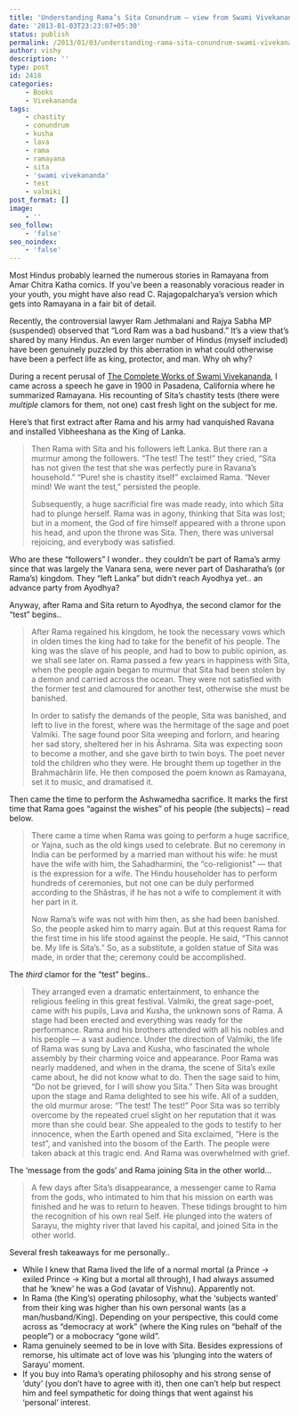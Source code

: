 ```yaml
---
title: 'Understanding Rama’s Sita Conundrum – view from Swami Vivekananda'
date: '2013-01-03T23:23:07+05:30'
status: publish
permalink: /2013/01/03/understanding-rama-sita-conundrum-swami-vivekananda
author: vishy
description: ''
type: post
id: 2418
categories: 
    - Books
    - Vivekananda
tags:
    - chastity
    - conundrum
    - kusha
    - lava
    - rama
    - ramayana
    - sita
    - 'swami vivekananda'
    - test
    - valmiki
post_format: []
image:
    - ''
seo_follow:
    - 'false'
seo_noindex:
    - 'false'
---
```

Most Hindus probably learned the numerous stories in Ramayana from Amar Chitra Katha comics. If you’ve been a reasonably voracious reader in your youth, you might have also read C. Rajagopalcharya’s version which gets into Ramayana in a fair bit of detail.

Recently, the controversial lawyer Ram Jethmalani and Rajya Sabha MP (suspended) observed that “Lord Ram was a bad husband.” It’s a view that’s shared by many Hindus. An even larger number of Hindus (myself included) have been genuinely puzzled by this aberration in what could otherwise have been a perfect life as king, protector, and man. Why oh why?

During a recent perusal of [The Complete Works of Swami Vivekananda](http://www.amazon.com/Complete-Works-Swami-Vivekananda-ebook/dp/B004NIFSQ6/ref=sr_1_1?s=digital-text&ie=UTF8&qid=1357026038&sr=1-1&keywords=swami+vivekananda), I came across a speech he gave in 1900 in Pasadena, California where he summarized Ramayana. His recounting of Sita’s chastity tests (there were *multiple* clamors for them, not one) cast fresh light on the subject for me.

Here’s that first extract after Rama and his army had vanquished Ravana and installed Vibheeshana as the King of Lanka.

> Then Rama with Sita and his followers left Lanka. But there ran a murmur among the followers. “The test! The test!” they cried, “Sita has not given the test that she was perfectly pure in Ravana’s household.” “Pure! she is chastity itself” exclaimed Rama. “Never mind! We want the test,” persisted the people.
> 
> Subsequently, a huge sacrificial fire was made ready, into which Sita had to plunge herself. Rama was in agony, thinking that Sita was lost; but in a moment, the God of fire himself appeared with a throne upon his head, and upon the throne was Sita. Then, there was universal rejoicing, and everybody was satisfied.

Who are these “followers” I wonder.. they couldn’t be part of Rama’s army since that was largely the Vanara sena, were never part of Dasharatha’s (or Rama’s) kingdom. They “left Lanka” but didn’t reach Ayodhya yet.. an advance party from Ayodhya?

Anyway, after Rama and Sita return to Ayodhya, the second clamor for the “test” begins..

> After Rama regained his kingdom, he took the necessary vows which in olden times the king had to take for the benefit of his people. The king was the slave of his people, and had to bow to public opinion, as we shall see later on. Rama passed a few years in happiness with Sita, when the people again began to murmur that Sita had been stolen by a demon and carried across the ocean. They were not satisfied with the former test and clamoured for another test, otherwise she must be banished.
> 
> In order to satisfy the demands of the people, Sita was banished, and left to live in the forest, where was the hermitage of the sage and poet Valmiki. The sage found poor Sita weeping and forlorn, and hearing her sad story, sheltered her in his Âshrama. Sita was expecting soon to become a mother, and she gave birth to twin boys. The poet never told the children who they were. He brought them up together in the Brahmachârin life. He then composed the poem known as Ramayana, set it to music, and dramatised it.

Then came the time to perform the Ashwamedha sacrifice. It marks the first time that Rama goes “against the wishes” of his people (the subjects) – read below.

> There came a time when Rama was going to perform a huge sacrifice, or Yajna, such as the old kings used to celebrate. But no ceremony in India can be performed by a married man without his wife: he must have the wife with him, the Sahadharmini, the “co-religionist” — that is the expression for a wife. The Hindu householder has to perform hundreds of ceremonies, but not one can be duly performed according to the Shâstras, if he has not a wife to complement it with her part in it.
> 
> Now Rama’s wife was not with him then, as she had been banished. So, the people asked him to marry again. But at this request Rama for the first time in his life stood against the people. He said, “This cannot be. My life is Sita’s.” So, as a substitute, a golden statue of Sita was made, in order that the; ceremony could be accomplished.

The *third* clamor for the “test” begins..

> They arranged even a dramatic entertainment, to enhance the religious feeling in this great festival. Valmiki, the great sage-poet, came with his pupils, Lava and Kusha, the unknown sons of Rama. A stage had been erected and everything was ready for the performance. Rama and his brothers attended with all his nobles and his people — a vast audience. Under the direction of Valmiki, the life of Rama was sung by Lava and Kusha, who fascinated the whole assembly by their charming voice and appearance. Poor Rama was nearly maddened, and when in the drama, the scene of Sita’s exile came about, he did not know what to do. Then the sage said to him, “Do not be grieved, for I will show you Sita.” Then Sita was brought upon the stage and Rama delighted to see his wife. All of a sudden, the old murmur arose: “The test! The test!” Poor Sita was so terribly overcome by the repeated cruel slight on her reputation that it was more than she could bear. She appealed to the gods to testify to her innocence, when the Earth opened and Sita exclaimed, “Here is the test”, and vanished into the bosom of the Earth. The people were taken aback at this tragic end. And Rama was overwhelmed with grief.

The ‘message from the gods’ and Rama joining Sita in the other world…

> A few days after Sita’s disappearance, a messenger came to Rama from the gods, who intimated to him that his mission on earth was finished and he was to return to heaven. These tidings brought to him the recognition of his own real Self. He plunged into the waters of Sarayu, the mighty river that laved his capital, and joined Sita in the other world.

Several fresh takeaways for me personally..

- While I knew that Rama lived the life of a normal mortal (a Prince -&gt; exiled Prince -&gt; King but a mortal all through), I had always assumed that he ‘knew’ he was a God (avatar of Vishnu). Apparently not.
- In Rama (the King’s) operating philosophy, what the ‘subjects wanted’ from their king was higher than his own personal wants (as a man/husband/King). Depending on your perspective, this could come across as “democracy at work” (where the King rules on “behalf of the people”) or a mobocracy “gone wild”.
- Rama genuinely seemed to be in love with Sita. Besides expressions of remorse, his ultimate act of love was his ‘plunging into the waters of Sarayu’ moment.
- If you buy into Rama’s operating philosophy and his strong sense of ‘duty’ (you don’t have to agree with it), then one can’t help but respect him and feel sympathetic for doing things that went against his ‘personal’ interest.

<div></div>